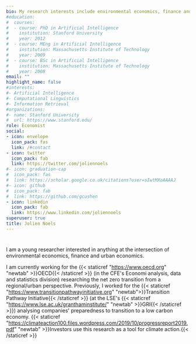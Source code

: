 ```yaml
---
bio: My research interests include environmental economics, finance and urban economics.
#education:
#  courses:
#  - course: PhD in Artificial Intelligence
#    institution: Stanford University
#    year: 2012
#  - course: MEng in Artificial Intelligence
#    institution: Massachusetts Institute of Technology
#    year: 2009
#  - course: BSc in Artificial Intelligence
#    institution: Massachusetts Institute of Technology
#    year: 2008
email: ""
highlight_name: false
#interests:
#- Artificial Intelligence
#- Computational Linguistics
#- Information Retrieval
#organizations:
#- name: Stanford University
#  url: https://www.stanford.edu/
role: Economist
social:
- icon: envelope
  icon_pack: fas
  link: /#contact
- icon: twitter
  icon_pack: fab
  link: https://twitter.com/joliennoels
#- icon: graduation-cap
#  icon_pack: fas
#  link: https://scholar.google.co.uk/citations?user=sIwtMXoAAAAJ
#- icon: github
#  icon_pack: fab
#  link: https://github.com/gcushen
- icon: linkedin
  icon_pack: fab
  link: https://www.linkedin.com/joliennoels
superuser: true
title: Jolien Noels
---
```


#
#
#
I am a young researcher interested in anything at the intersection of environmental economics, finance and urban economics. 

I am currently working for the {{< staticref "https://www.oecd.org" "newtab" >}}OECD{{< /staticref >}} (in the CFE's Economi analysis, data and statistics division) researching the net zero transition from a regional/urban perspective. Previously, I worked for the {{< staticref "https://www.transitionpathwayinitiative.org" "newtab">}}Transition Pathway Initiative{{< /staticref >}} (at the LSE's {{< staticref "https://www.lse.ac.uk/granthaminstitute/" "newtab" >}}GRI{{< /staticref >}}) analysing companies' preparedness to transition to a low carbon economy. {{< staticref "https://climateaction100.files.wordpress.com/2019/10/progressreport2019.pdf" "newtab" >}}Investors use this research as a tool for climate action.{{< /staticref >}}
